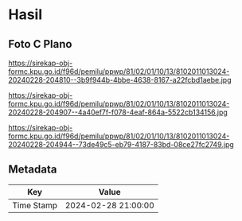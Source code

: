 # Hasil

## Foto C Plano

https://sirekap-obj-formc.kpu.go.id/f96d/pemilu/ppwp/81/02/01/10/13/8102011013024-20240228-204810--3b9f944b-4bbe-4638-8167-a22fcbd1aebe.jpg

https://sirekap-obj-formc.kpu.go.id/f96d/pemilu/ppwp/81/02/01/10/13/8102011013024-20240228-204907--4a40ef7f-f078-4eaf-864a-5522cb134156.jpg

https://sirekap-obj-formc.kpu.go.id/f96d/pemilu/ppwp/81/02/01/10/13/8102011013024-20240228-204944--73de49c5-eb79-4187-83bd-08ce27fc2749.jpg


## Metadata

| Key        | Value               |
| ---------- | ------------------- |
| Time Stamp | 2024-02-28 21:00:00 |



